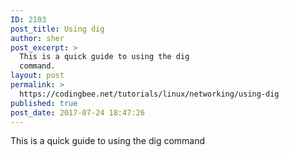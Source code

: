 ```yaml
---
ID: 2103
post_title: Using dig
author: sher
post_excerpt: >
  This is a quick guide to using the dig
  command.
layout: post
permalink: >
  https://codingbee.net/tutorials/linux/networking/using-dig
published: true
post_date: 2017-07-24 18:47:26
---
```

This is a quick guide to using the dig command